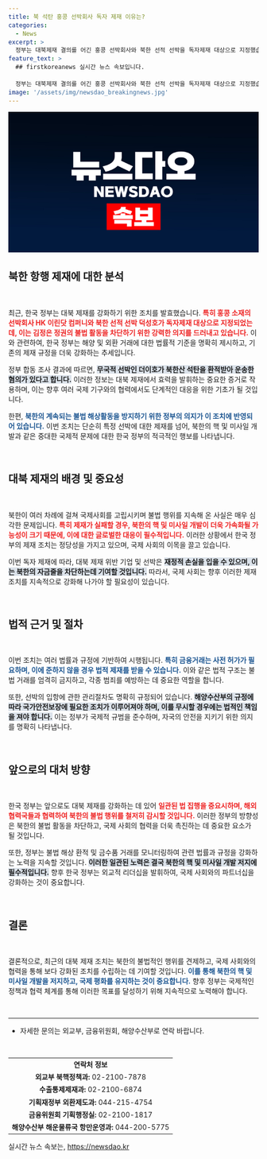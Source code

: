 ```yaml
---
title: 북 석탄 홍콩 선박회사 독자 제재 이유는?
categories:
  - News
excerpt: >
  정부는 대북제재 결의를 어긴 홍콩 선박회사와 북한 선적 선박을 독자제재 대상으로 지정했습니다. 이번 조치는 북한의 불법 해상활동 차단과 핵·미사일 개발을 저지하기 위한 강력한 의지를 보여줍니다.
feature_text: >
  ## firstkoreanews 실시간 뉴스 속보입니다.

  정부는 대북제재 결의를 어긴 홍콩 선박회사와 북한 선적 선박을 독자제재 대상으로 지정했습니다. 이번 조치는 북한의 불법 해상활동 차단과 핵·미사일 개발을 저지하기 위한 강력한 의지를 보여줍니다.
image: '/assets/img/newsdao_breakingnews.jpg'
---
```


<p><img src="/assets/img/newsdao_breakingnews.jpg" alt="firstkoreanews 속보" /></p>

<h2 data-ke-size="size26">북한 항행 제재에 대한 분석</h2>

<p data-ke-size="size16">&nbsp;</p>

<p>최근, 한국 정부는 대북 제재를 강화하기 위한 조치를 발효했습니다. <b><span style="color: #ee2323;">특히 홍콩 소재의 선박회사 HK 이린닷 컴퍼니와 북한 선적 선박 덕성호가 독자제재 대상으로 지정되었는데, 이는 김정은 정권의 불법 활동을 차단하기 위한 강력한 의지를 드러내고 있습니다.</span></b> 이와 관련하여, 한국 정부는 해양 및 외환 거래에 대한 법률적 기준을 명확히 제시하고, 기존의 제재 규정을 더욱 강화하는 추세입니다. </p>

<p>정부 합동 조사 결과에 따르면, <b><span style="background-color: #21538527;">무국적 선박인 더이호가 북한산 석탄을 환적받아 운송한 혐의가 있다고 합니다.</span></b> 이러한 정보는 대북 제재에서 효력을 발휘하는 중요한 증거로 작용하며, 이는 향후 여러 국제 기구와의 협력에서도 단계적인 대응을 위한 기초가 될 것입니다. </p>

<p>한편, <b><span style="color: #1a5490;">북한의 계속되는 불법 해상활동을 방지하기 위한 정부의 의지가 이 조치에 반영되어 있습니다.</span></b> 이번 조치는 단순히 특정 선박에 대한 제재를 넘어, 북한의 핵 및 미사일 개발과 같은 중대한 국제적 문제에 대한 한국 정부의 적극적인 행보를 나타냅니다.</p>

<p data-ke-size="size16">&nbsp;</p>

<h2 data-ke-size="size26">대북 제재의 배경 및 중요성</h2>

<p data-ke-size="size16">&nbsp;</p>

<p>북한이 여러 차례에 걸쳐 국제사회를 고립시키며 불법 행위를 지속해 온 사실은 매우 심각한 문제입니다. <b><span style="color: #ee2323;">특히 제재가 실패할 경우, 북한의 핵 및 미사일 개발이 더욱 가속화될 가능성이 크기 때문에, 이에 대한 글로벌한 대응이 필수적입니다.</span></b> 이러한 상황에서 한국 정부의 제재 조치는 정당성을 가지고 있으며, 국제 사회의 이목을 끌고 있습니다.</p>

<p>이번 독자 제재에 따라, 대북 제재 위반 기업 및 선박은 <b><span style="background-color: #21538527;">재정적 손실을 입을 수 있으며, 이는 북한의 자금줄을 차단하는데 기여할 것입니다.</span></b> 따라서, 국제 사회는 향후 이러한 제재 조치를 지속적으로 강화해 나가야 할 필요성이 있습니다.</p>

<p data-ke-size="size16">&nbsp;</p>

<h2 data-ke-size="size26">법적 근거 및 절차</h2>

<p data-ke-size="size16">&nbsp;</p>

<p>이번 조치는 여러 법률과 규정에 기반하여 시행됩니다. <b><span style="color: #1a5490;">특히 금융거래는 사전 허가가 필요하며, 이에 준하지 않을 경우 법적 제재를 받을 수 있습니다.</span></b> 이와 같은 법적 구조는 불법 거래를 엄격히 금지하고, 각종 범죄를 예방하는 데 중요한 역할을 합니다. </p>

<p>또한, 선박의 입항에 관한 관리절차도 명확히 규정되어 있습니다. <b><span style="background-color: #21538527;">해양수산부의 규정에 따라 국가안전보장에 필요한 조치가 이루어져야 하며, 이를 무시할 경우에는 법적인 책임을 져야 합니다.</span></b> 이는 정부가 국제적 규범을 준수하며, 자국의 안전을 지키기 위한 의지를 명확히 나타냅니다.</p>

<p data-ke-size="size16">&nbsp;</p>

<h2 data-ke-size="size26">앞으로의 대처 방향</h2>

<p data-ke-size="size16">&nbsp;</p>

<p>한국 정부는 앞으로도 대북 제재를 강화하는 데 있어 <b><span style="color: #ee2323;">일관된 법 집행을 중요시하며, 해외 협력국들과 협력하여 북한의 불법 행위를 철저히 감시할 것입니다.</span></b> 이러한 정부의 방향성은 북한의 불법 활동을 차단하고, 국제 사회의 협력을 더욱 촉진하는 데 중요한 요소가 될 것입니다.</p>

<p>또한, 정부는 불법 해상 환적 및 금수품 거래를 모니터링하여 관련 법률과 규정을 강화하는 노력을 지속할 것입니다. <b><span style="background-color: #21538527;">이러한 일관된 노력은 결국 북한의 핵 및 미사일 개발 저지에 필수적입니다.</span></b> 향후 한국 정부는 외교적 리더십을 발휘하여, 국제 사회와의 파트너십을 강화하는 것이 중요합니다.</p>

<p data-ke-size="size16">&nbsp;</p>

<h2 data-ke-size="size26">결론</h2>

<p data-ke-size="size16">&nbsp;</p>

<p>결론적으로, 최근의 대북 제재 조치는 북한의 불법적인 행위를 견제하고, 국제 사회와의 협력을 통해 보다 강화된 조치를 수립하는 데 기여할 것입니다. <b><span style="color: #1a5490;">이를 통해 북한의 핵 및 미사일 개발을 저지하고, 국제 평화를 유지하는 것이 중요합니다.</span></b> 향후 정부는 국제적인 정책과 협력 체계를 통해 이러한 목표를 달성하기 위해 지속적으로 노력해야 합니다.</p>

<p data-ke-size="size16">&nbsp;</p>

<hr>

<ul>
  <li>자세한 문의는 외교부, 금융위원회, 해양수산부로 연락 바랍니다.</li>
</ul>

<p data-ke-size="size16">&nbsp;</p>

<table style="width: 100%;">
  <tr>
    <td style="text-align: center; height: 17px;"><b>연락처 정보</b></td>
  </tr>
  <tr>
    <td style="text-align: center; height: 17px;"><b>외교부 북핵정책과:</b> 02-2100-7878</td>
  </tr>
  <tr>
    <td style="text-align: center; height: 17px;"><b>수출통제제재과:</b> 02-2100-6874</td>
  </tr>
  <tr>
    <td style="text-align: center; height: 17px;"><b>기획재정부 외환제도과:</b> 044-215-4754</td>
  </tr>
  <tr>
    <td style="text-align: center; height: 17px;"><b>금융위원회 기획행정실:</b> 02-2100-1817</td>
  </tr>
  <tr>
    <td style="text-align: center; height: 17px;"><b>해양수산부 해운물류국 항만운영과:</b> 044-200-5775</td>
  </tr>
</table>
실시간 뉴스 속보는, <a href="https://newsdao.kr" rel="dofollow">https://newsdao.kr</a>


